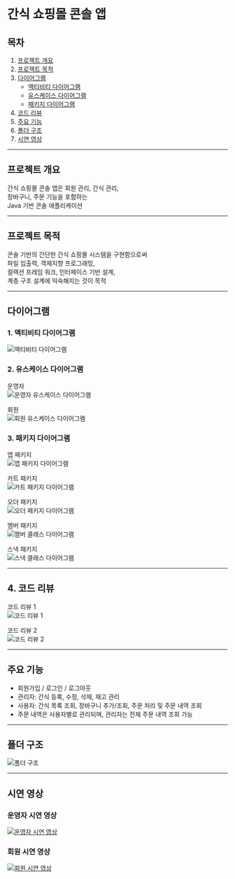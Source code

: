# 간식 쇼핑몰 콘솔 앱

## 목차
1. [프로젝트 개요](#프로젝트-개요)  
2. [프로젝트 목적](#프로젝트-목적)  
3. [다이어그램](#다이어그램)  
    - [액티비티 다이어그램](#1-액티비티-다이어그램)  
    - [유스케이스 다이어그램](#2-유스케이스-다이어그램)  
    - [패키지 다이어그램](#3-패키지-다이어그램)  
4. [코드 리뷰](#4-코드-리뷰)  
5. [주요 기능](#주요-기능)  
6. [폴더 구조](#폴더-구조)  
7. [시연 영상](#시연-영상)  

---

## 프로젝트 개요

간식 쇼핑몰 콘솔 앱은 회원 관리, 간식 관리,  
장바구니, 주문 기능을 포함하는  
Java 기반 콘솔 애플리케이션

---

## 프로젝트 목적

콘솔 기반의 간단한 간식 쇼핑몰 시스템을 구현함으로써  
파일 입출력, 객체지향 프로그래밍,  
컬렉션 프레임 워크, 인터페이스 기반 설계,  
계층 구조 설계에 익숙해지는 것이 목적

---

## 다이어그램

### 1. 액티비티 다이어그램

![액티비티 다이어그램](./images/SnackMallActivityDiagram.png)

### 2. 유스케이스 다이어그램

운영자  
![운영자 유스케이스 다이어그램](./images/SnackMallAdminUseCaseDiagram.png)

회원  
![회원 유스케이스 다이어그램](./images/SnackMallUserUseCaseDiagram.png)

### 3. 패키지 다이어그램

앱 패키지  
![앱 패키지 다이어그램](./images/SnackMallConsoleClassDiagram.png)

카트 패키지  
![카트 패키지 다이어그램](./images/SnackMallCartClassDiagram.png)

오더 패키지  
![오더 패키지 다이어그램](./images/SnackMallOrderClassDiagram.png)

멤버 패키지  
![멤버 클래스 다이어그램](./images/SnackMallMemberClassDiagram.png)

스낵 패키지  
![스낵 클래스 다이어그램](./images/SnackMallSnackClassDiagram.png)

---

## 4. 코드 리뷰

코드 리뷰 1  
![코드 리뷰 1](./images/CodeReview01.png)

코드 리뷰 2  
![코드 리뷰 2](./images/CodeReview02.png)

---

## 주요 기능

- 회원가입 / 로그인 / 로그아웃  
- 관리자: 간식 등록, 수정, 삭제, 재고 관리  
- 사용자: 간식 목록 조회, 장바구니 추가/조회, 주문 처리 및 주문 내역 조회  
- 주문 내역은 사용자별로 관리되며, 관리자는 전체 주문 내역 조회 가능

---

## 폴더 구조

![폴더 구조](./images/Data_Structure.png)

---

## 시연 영상

### 운영자 시연 영상
[![운영자 시연 영상](https://img.youtube.com/vi/DnbbNYpPrYQ/0.jpg)](https://youtu.be/DnbbNYpPrYQ)

### 회원 시연 영상
[![회원 시연 영상](https://img.youtube.com/vi/-fxCqHAQcbg/0.jpg)](https://youtu.be/-fxCqHAQcbg)

